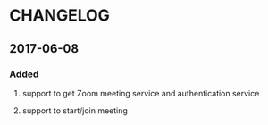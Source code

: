 # CHANGELOG

## 2017-06-08

### Added

1. support to get Zoom meeting service and authentication service

2. support to start/join meeting
